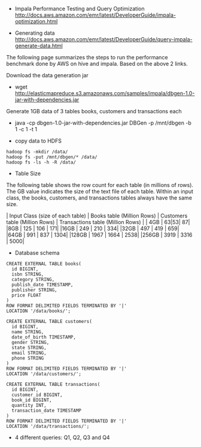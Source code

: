 * Impala Performance Testing and Query Optimization
http://docs.aws.amazon.com/emr/latest/DeveloperGuide/impala-optimization.html

* Generating data http://docs.aws.amazon.com/emr/latest/DeveloperGuide/query-impala-generate-data.html

The following page summarizes the steps to run the performance benchmark done by AWS on hive and impala.  Based on the above 2 links.

Download the data generation jar
* wget http://elasticmapreduce.s3.amazonaws.com/samples/impala/dbgen-1.0-jar-with-dependencies.jar

Generate 1GB data of 3 tables  books, customers and transactions each
* java -cp dbgen-1.0-jar-with-dependencies.jar DBGen -p /mnt/dbgen -b 1 -c 1 -t 1

* copy data to HDFS
```
hadoop fs -mkdir /data/
hadoop fs -put /mnt/dbgen/* /data/
hadoop fs -ls -h -R /data/
```

* Table Size

The following table shows the row count for each table (in millions of rows). The GB value indicates the size of the text file of each table. Within an input class, the books, customers, and transactions tables always have the same size.

| Input Class (size of each table) | Books table (Million Rows) | Customers table (Million Rows) | Transactions table (Million Rows) |
| 4GB | 63|53| 87|
|8GB | 	125 | 106 | 171|
|16GB | 249 | 210 | 334|
|32GB | 497 | 419 | 659|
|64GB | 991 | 837 | 1304|
|128GB | 1967 | 1664 | 2538|
|256GB | 3919 | 3316 | 5000|

* Database schema

```
CREATE EXTERNAL TABLE books(
  id BIGINT,
  isbn STRING,
  category STRING,
  publish_date TIMESTAMP,
  publisher STRING,
  price FLOAT
)
ROW FORMAT DELIMITED FIELDS TERMINATED BY '|'
LOCATION '/data/books/';
 
CREATE EXTERNAL TABLE customers(
  id BIGINT,
  name STRING,
  date_of_birth TIMESTAMP,
  gender STRING,
  state STRING,
  email STRING,
  phone STRING
)
ROW FORMAT DELIMITED FIELDS TERMINATED BY '|'
LOCATION '/data/customers/';
 
CREATE EXTERNAL TABLE transactions(
  id BIGINT,
  customer_id BIGINT,
  book_id BIGINT,
  quantity INT,
  transaction_date TIMESTAMP
)
ROW FORMAT DELIMITED FIELDS TERMINATED BY '|'
LOCATION '/data/transactions/';
```

* 4 different queries: Q1, Q2, Q3 and Q4

